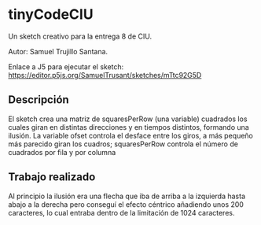 # tinyCodeCIU

Un sketch creativo para la entrega 8 de CIU.

Autor: Samuel Trujillo Santana.

Enlace a J5 para ejecutar el sketch: https://editor.p5js.org/SamuelTrusant/sketches/mTtc92G5D

## Descripción
El sketch crea una matriz de squaresPerRow (una variable) cuadrados los cuales giran en distintas direcciones y en tiempos distintos, formando una ilusión. La variable ofset controla el desface entre los giros, a más pequeño más parecido giran los cuadros; squaresPerRow controla el número de cuadrados por fila y por columna


## Trabajo realizado
Al principio la ilusión era una flecha que iba de arriba a la izquierda hasta abajo a la derecha pero conseguí el efecto céntrico añadiendo unos 200 caracteres, lo cual entraba dentro de la limitación de 1024 caracteres.

